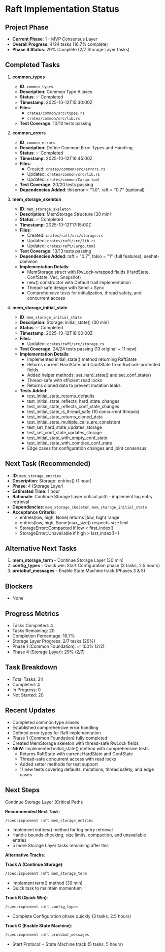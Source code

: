 # Raft Implementation Status

## Project Phase
- **Current Phase**: 1 - MVP Consensus Layer
- **Overall Progress**: 4/24 tasks (16.7% complete)
- **Phase 4 Status**: 29% Complete (2/7 Storage Layer tasks)

## Completed Tasks
1. **common_types**
   - **ID**: `common_types`
   - **Description**: Common Type Aliases
   - **Status**: ✅ Completed
   - **Timestamp**: 2025-10-12T15:30:00Z
   - **Files**:
     - `crates/common/src/types.rs`
     - `crates/common/src/lib.rs`
   - **Test Coverage**: 10/10 tests passing

2. **common_errors**
   - **ID**: `common_errors`
   - **Description**: Define Common Error Types and Handling
   - **Status**: ✅ Completed
   - **Timestamp**: 2025-10-12T16:45:00Z
   - **Files**:
     - Created: `crates/common/src/errors.rs`
     - Updated: `crates/common/src/lib.rs`
     - Updated: `crates/common/Cargo.toml`
   - **Test Coverage**: 20/20 tests passing
   - **Dependencies Added**: thiserror = "1.0", raft = "0.7" (optional)

3. **mem_storage_skeleton**
   - **ID**: `mem_storage_skeleton`
   - **Description**: MemStorage Structure (30 min)
   - **Status**: ✅ Completed
   - **Timestamp**: 2025-10-12T17:15:00Z
   - **Files**:
     - Created: `crates/raft/src/storage.rs`
     - Updated: `crates/raft/src/lib.rs`
     - Updated: `crates/raft/Cargo.toml`
   - **Test Coverage**: 13/13 tests passing
   - **Dependencies Added**: raft = "0.7", tokio = "1" (full features), seshat-common
   - **Implementation Details**:
     - MemStorage struct with RwLock-wrapped fields (HardState, ConfState, Vec<Entry>, Snapshot)
     - new() constructor with Default trait implementation
     - Thread-safe design with Send + Sync
     - Comprehensive tests for initialization, thread safety, and concurrent access

4. **mem_storage_initial_state**
   - **ID**: `mem_storage_initial_state`
   - **Description**: Storage: initial_state() (30 min)
   - **Status**: ✅ Completed
   - **Timestamp**: 2025-10-12T18:00:00Z
   - **Files**:
     - Updated: `crates/raft/src/storage.rs`
   - **Test Coverage**: 24/24 tests passing (13 original + 11 new)
   - **Implementation Details**:
     - Implemented initial_state() method returning RaftState
     - Returns current HardState and ConfState from RwLock-protected fields
     - Added helper methods: set_hard_state() and set_conf_state()
     - Thread-safe with efficient read locks
     - Returns cloned data to prevent mutation leaks
   - **Tests Added**:
     - test_initial_state_returns_defaults
     - test_initial_state_reflects_hard_state_changes
     - test_initial_state_reflects_conf_state_changes
     - test_initial_state_is_thread_safe (10 concurrent threads)
     - test_initial_state_returns_cloned_data
     - test_initial_state_multiple_calls_are_consistent
     - test_set_hard_state_updates_storage
     - test_set_conf_state_updates_storage
     - test_initial_state_with_empty_conf_state
     - test_initial_state_with_complex_conf_state
     - Edge cases for configuration changes and joint consensus

## Next Task (Recommended)
- **ID**: `mem_storage_entries`
- **Description**: Storage: entries() (1 hour)
- **Phase**: 4 (Storage Layer)
- **Estimated Time**: 1 hour
- **Rationale**: Continue Storage Layer critical path - implement log entry retrieval
- **Dependencies**: `mem_storage_skeleton`, `mem_storage_initial_state`
- **Acceptance Criteria**:
  - entries(low, high, None) returns [low, high) range
  - entries(low, high, Some(max_size)) respects size limit
  - StorageError::Compacted if low < first_index()
  - StorageError::Unavailable if high > last_index()+1

## Alternative Next Tasks
1. **mem_storage_term** - Continue Storage Layer (30 min)
2. **config_types** - Quick win: Start Configuration phase (3 tasks, 2.5 hours)
3. **protobuf_messages** - Enable State Machine track (Phases 3 & 5)

## Blockers
- None

## Progress Metrics
- Tasks Completed: 4
- Tasks Remaining: 20
- Completion Percentage: 16.7%
- Storage Layer Progress: 2/7 tasks (29%)
- Phase 1 (Common Foundation): ✅ 100% (2/2)
- Phase 4 (Storage Layer): 29% (2/7)

## Task Breakdown
- Total Tasks: 24
- Completed: 4
- In Progress: 0
- Not Started: 20

## Recent Updates
- Completed common type aliases
- Established comprehensive error handling
- Defined error types for Raft implementation
- Phase 1 (Common Foundation) fully completed
- Created MemStorage skeleton with thread-safe RwLock fields
- **NEW**: Implemented initial_state() method with comprehensive tests
  - Returns RaftState with current HardState and ConfState
  - Thread-safe concurrent access with read locks
  - Added setter methods for test support
  - 11 new tests covering defaults, mutations, thread safety, and edge cases

## Next Steps
Continue Storage Layer (Critical Path):

**Recommended Next Task**:
```bash
/spec:implement raft mem_storage_entries
```
- Implement entries() method for log entry retrieval
- Handle bounds checking, size limits, compaction, and unavailable entries
- 5 more Storage Layer tasks remaining after this

**Alternative Tracks**:

**Track A (Continue Storage)**:
```bash
/spec:implement raft mem_storage_term
```
- Implement term() method (30 min)
- Quick task to maintain momentum

**Track B (Quick Win)**:
```bash
/spec:implement raft config_types
```
- Complete Configuration phase quickly (3 tasks, 2.5 hours)

**Track C (Enable State Machine)**:
```bash
/spec:implement raft protobuf_messages
```
- Start Protocol + State Machine track (5 tasks, 5 hours)
